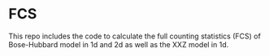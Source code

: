 # FCS
This repo includes the code to calculate the full counting statistics (FCS) of Bose-Hubbard model in 1d and 2d as well as the XXZ model in 1d.
